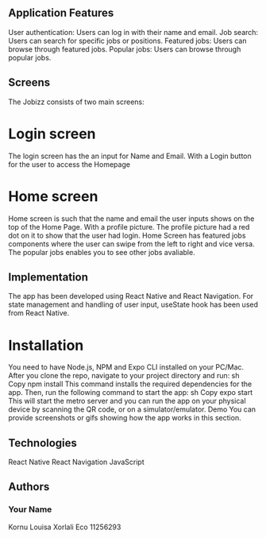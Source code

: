 ## Application Features
User authentication: Users can log in with their name and email.
Job search: Users can search for specific jobs or positions.
Featured jobs: Users can browse through featured jobs.
Popular jobs: Users can browse through popular jobs.

## Screens
The Jobizz consists of two main screens:

# Login screen
The login screen has the an input for Name and Email. With a Login button for the user to access the Homepage

# Home screen
Home screen is such that the name and email the user inputs shows on the top of the Home Page. With a profile picture.
The profile picture had a red dot on it to show that the user had login.
Home Screen has featured jobs components where the user can swipe from the left to right and vice versa.
The popular jobs enables you to see other jobs avaliable.

## Implementation
The app has been developed using React Native and React Navigation. For state management and handling of user input, useState hook has been used from React Native.

# Installation
You need to have Node.js, NPM and Expo CLI installed on your PC/Mac.
After you clone the repo, navigate to your project directory and run:
sh
Copy
npm install
This command installs the required dependencies for the app.
Then, run the following command to start the app:
sh
Copy
expo start
This will start the metro server and you can run the app on your physical device by scanning the QR code, or on a simulator/emulator.
Demo
You can provide screenshots or gifs showing how the app works in this section.

## Technologies
React Native
React Navigation
JavaScript

## Authors
### Your Name
Kornu Louisa Xorlali Eco
11256293
